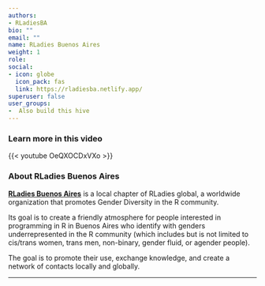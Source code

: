 ```yaml
---
authors:
- RLadiesBA
bio: ""
email: ""
name: RLadies Buenos Aires
weight: 1
role: 
social:
- icon: globe
  icon_pack: fas
  link: https://rladiesba.netlify.app/
superuser: false
user_groups:
-  Also build this hive
---
```


### Learn more in this video

{{< youtube OeQXOCDxVXo >}} 

### About RLadies Buenos Aires

**[RLadies Buenos Aires](https://rladiesba.netlify.app/)** is a local chapter of RLadies global, a worldwide organization that promotes Gender Diversity in the R community.

Its goal is to create a friendly atmosphere for people interested in programming in R in Buenos Aires who identify with genders underrepresented in the R community (which includes but is not limited to cis/trans women, trans men, non-binary, gender fluid, or agender people).

The goal is to promote their use, exchange knowledge, and create a network of contacts locally and globally. 




***
